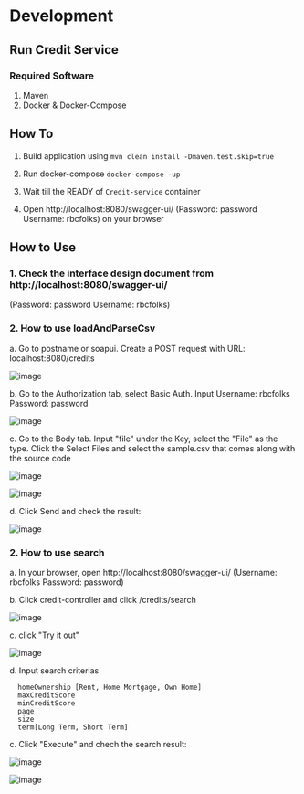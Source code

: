 # Development


## Run Credit Service

### Required Software

1. Maven
2. Docker & Docker-Compose

## How To
1. Build application using
   `mvn clean install -Dmaven.test.skip=true`
   
2. Run docker-compose
   `docker-compose -up`


3. Wait till the READY of `Credit-service` container
    
    
4. Open http://localhost:8080/swagger-ui/ (Password: password Username: rbcfolks) on your browser


## How to Use

### 1. Check the interface design document from http://localhost:8080/swagger-ui/ 
   (Password: password Username: rbcfolks)

### 2. How to use loadAndParseCsv

  a. Go to postname or soapui. Create a POST request with URL:  localhost:8080/credits

![image](https://user-images.githubusercontent.com/70720442/204915760-01456697-dd14-4bf2-878b-99c009f33da0.png)

  b. Go to the Authorization tab, select Basic Auth. Input Username: rbcfolks Password: password
  
  ![image](https://user-images.githubusercontent.com/70720442/204917685-a2e60fb4-0157-414b-9a3a-278c44f7c1a6.png)


  c. Go to the Body tab. Input "file" under the Key, select the "File" as the type. Click the Select Files and select the sample.csv that comes along with the source code
  
  ![image](https://user-images.githubusercontent.com/70720442/204917851-1e8af210-fdf7-419a-b8fb-cb8e25e8c1f8.png)

  ![image](https://user-images.githubusercontent.com/70720442/204918261-1a50c6dc-3299-4eeb-b0ce-b62dfcf20e0b.png)

  d. Click Send and check the result:
  
![image](https://user-images.githubusercontent.com/70720442/204919032-67ef6708-ed2c-4057-8f08-ffa2c7a355eb.png)


### 2. How to use search

   a. In your browser, open http://localhost:8080/swagger-ui/ (Username: rbcfolks Password: password)
   
   
   b. Click credit-controller and click /credits/search
   
   ![image](https://user-images.githubusercontent.com/70720442/204919363-840d1a9c-f518-48bb-b30e-055efa61dfd0.png)
   
   
   c. click "Try it out"
   
   ![image](https://user-images.githubusercontent.com/70720442/204919578-1c76ecc4-9d8f-4da1-b9fe-7e80f050a9c5.png)

   
   d. Input search criterias
   
      homeOwnership [Rent, Home Mortgage, Own Home]
      maxCreditScore
      minCreditScore
      page
      size
      term[Long Term, Short Term]
           

   c. Click "Execute" and chech the search result:
   
   ![image](https://user-images.githubusercontent.com/70720442/204920188-c608aaab-bd62-4901-90fa-7ae6861d3976.png)


   ![image](https://user-images.githubusercontent.com/70720442/204920233-f2a2d906-3d1b-40b7-98c6-17b2e15b8d08.png)

   


